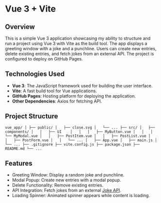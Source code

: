# Vue 3 + Vite

## Overview

This is a simple Vue 3 application showcasing my ability to structure and run a project using Vue 3 with Vite as the build tool. The app displays a greeting window with a joke and a punchline. Users can create new entries, delete existing entries, and fetch jokes from an external API. The project is configured to deploy on GitHub Pages.

## Technologies Used

- **Vue 3**: The JavaScript framework used for building the user interface.
- **Vite**: A fast build tool for Vue applications.
- **GitHub Pages**: Hosting platform for deploying the application.
- **Other Dependencies**: Axios for fetching API.

## Project Structure

`vue_app/
│
├── public/
│   ├── close.svg
│   └── ...
├── src/
│   ├── components/
│   │   ├── UI   
│   │   │   ├── MyButton.vue
│   │   │   └── MyModal.vue
│   │   ├── PostItem.vue
│   │   ├── PostList.vue
│   │   ├── PostForm.vue
│   │   └── ...
│   ├── App.vue
│   ├── main.js
│   └── ...
├── .gitignore
├── vite.config.js
├── package.json
├── README.md
└── ...`

## Features

- Greeting Window: Display a random joke and punchline.
- Modal Popup: Create new entries with a modal popup.
- Delete Functionality: Remove existing entries.
- API Integration: Fetch jokes from an external [Joke API](https://github.com/15Dkatz/official_joke_api).
- Loading Spinner: Animated spinner appears while content is loading.
